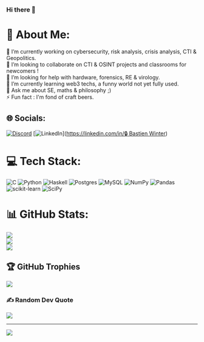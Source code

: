 ### Hi there 👋

# 💫 About Me:
🔭 I’m currently working on cybersecurity, risk analysis, crisis analysis, CTI & Geopolitics.<br>👯 I’m looking to collaborate on CTI & OSINT projects and classrooms for newcomers !<br>🤝 I’m looking for help with hardware, forensics, RE & virology.<br>🌱 I’m currently learning web3 techs, a funny world not yet fully used.<br>💬 Ask me about SE, maths & philosophy ;)<br>⚡ Fun fact : I'm fond of craft beers.


## 🌐 Socials:
[![Discord](https://img.shields.io/badge/Discord-%237289DA.svg?logo=discord&logoColor=white)](https://discord.gg/Petit_Bourge0is#7016) [![LinkedIn](https://img.shields.io/badge/LinkedIn-%230077B5.svg?logo=linkedin&logoColor=white)]([https://linkedin.com/in/🔒 Bastien Winter](https://www.linkedin.com/in/bastien-winter/)) 

# 💻 Tech Stack:
![C](https://img.shields.io/badge/c-%2300599C.svg?style=for-the-badge&logo=c&logoColor=white) ![Python](https://img.shields.io/badge/python-3670A0?style=for-the-badge&logo=python&logoColor=ffdd54) ![Haskell](https://img.shields.io/badge/Haskell-5e5086?style=for-the-badge&logo=haskell&logoColor=white) ![Postgres](https://img.shields.io/badge/postgres-%23316192.svg?style=for-the-badge&logo=postgresql&logoColor=white) ![MySQL](https://img.shields.io/badge/mysql-%2300f.svg?style=for-the-badge&logo=mysql&logoColor=white) ![NumPy](https://img.shields.io/badge/numpy-%23013243.svg?style=for-the-badge&logo=numpy&logoColor=white) ![Pandas](https://img.shields.io/badge/pandas-%23150458.svg?style=for-the-badge&logo=pandas&logoColor=white) ![scikit-learn](https://img.shields.io/badge/scikit--learn-%23F7931E.svg?style=for-the-badge&logo=scikit-learn&logoColor=white) ![SciPy](https://img.shields.io/badge/SciPy-%230C55A5.svg?style=for-the-badge&logo=scipy&logoColor=%white)
# 📊 GitHub Stats:
![](https://github-readme-stats.vercel.app/api?username=Winter-Labs&theme=dark&hide_border=false&include_all_commits=false&count_private=false)<br/>
![](https://github-readme-streak-stats.herokuapp.com/?user=Winter-Labs&theme=dark&hide_border=false)<br/>
![](https://github-readme-stats.vercel.app/api/top-langs/?username=Winter-Labs&theme=dark&hide_border=false&include_all_commits=false&count_private=false&layout=compact)

## 🏆 GitHub Trophies
![](https://github-profile-trophy.vercel.app/?username=Winter-Labs&theme=radical&no-frame=true&no-bg=true&margin-w=4)

### ✍️ Random Dev Quote
![](https://quotes-github-readme.vercel.app/api?type=horizontal&theme=dark)

---
[![](https://visitcount.itsvg.in/api?id=Winter-Labs&icon=2&color=9)](https://visitcount.itsvg.in)

<!-- Proudly created with GPRM ( https://gprm.itsvg.in ) ! Very easy to use, I recommend it -->
